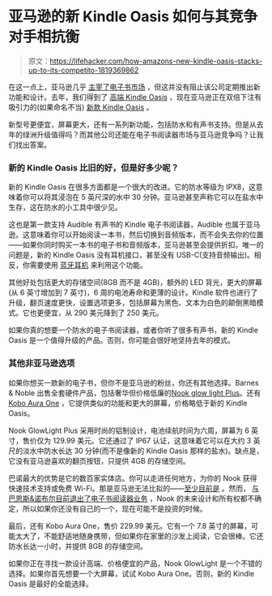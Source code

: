 # 亚马逊的新 Kindle Oasis 如何与其竞争对手相抗衡

> 原文：<https://lifehacker.com/how-amazons-new-kindle-oasis-stacks-up-to-its-competito-1819369862>

在这一点上，亚马逊几乎 [主宰了](http://blog.the-ebook-reader.com/2017/07/12/kindle-paperwhite-still-the-best-selling-ereader/)[电子书市场](https://lifehacker.com/ereader-showdown-amazon-kindles-compared-1773881849) ，但这并没有阻止该公司定期推出新功能和设计。去年，我们得到了 [高端 Kindle Oasis](https://lifehacker.com/amazons-new-kindle-oasis-is-289-worth-of-luxury-ereade-1770703452) ，现在亚马逊正在双倍下注有吸引力的(如果命名不当) [新款 Kindle Oasis](https://gizmodo.com/amazons-sick-high-end-kindle-got-a-serious-overhaul-1819330183#_ga=2.58576682.1886108002.1507054993-1042414884.1504272398) 。



新型号更便宜，屏幕更大，还有一系列新功能，包括防水和有声书支持。但是从去年的绿洲升级值得吗？而其他公司还能在电子书阅读器市场与亚马逊竞争吗？让我们找出答案。

### 新的 Kindle Oasis 比旧的好，但是好多少呢？

新的 Kindle Oasis 在很多方面都是一个很大的改进。它的防水等级为 IPX8，这意味着你可以将其浸泡在 5 英尺深的水中 30 分钟。亚马逊甚至声称它可以在盐水中生存，这在防水的小工具中很少见。

这也是第一款支持 Audible 有声书的 Kindle 电子书阅读器，Audible 也属于亚马逊。这意味着你可以开始阅读一本书，然后切换到音频版本，而不会失去你的位置——如果你同时购买一本书的电子书和音频版本，亚马逊甚至会提供折扣。唯一的问题是，新的 Kindle Oasis 没有耳机接口，甚至没有 USB-C(支持音频输出)。相反，你需要使用 [蓝牙耳机](http://gear.lifehacker.com/ankers-soundbuds-are-your-favorite-cheap-bluetooth-earb-1770741170) 来利用这个功能。

其他好处包括更大的存储空间(8GB 而不是 4GB)，额外的 LED 背光，更大的屏幕(从 6 英寸增加到 7 英寸)，6 周的电池寿命和更薄的设计。Kindle 软件也进行了升级，翻页速度更快，设置选项更多，包括屏幕为黑色、文本为白色的颠倒黑暗模式。它也更便宜，从 290 美元降到了 250 美元。

如果你真的想要一个防水的电子书阅读器，或者你听了很多有声书，新的 Kindle Oasis 是一个值得升级的产品。否则，你可能会很好地坚持去年的模式。

### 其他非亚马逊选项

如果你想买一款新的电子书，但你不是亚马逊的粉丝，你还有其他选择。Barnes & Noble 出售全套硬件产品，包括奢华但价格低廉的[Nook glow light Plus](https://www.barnesandnoble.com/w/piper-barnes-noble/1122314015?ean=9781400697564#productInfoTabs)。还有 [Kobo Aura One](https://us.kobobooks.com/collections/ereaders/products/kobo-aura-one) ，它提供类似的功能和更大的屏幕，价格略低于新的 Kindle Oasis。

Nook GlowLight Plus 采用时尚的铝制设计，电池续航时间为六周，屏幕为 6 英寸，售价仅为 129.99 美元。它还通过了 IP67 认证，这意味着它可以在大约 3 英尺的淡水中防水长达 30 分钟(而不是像新的 Kindle Oasis 那样的盐水)。缺点是，它没有亚马逊喜欢的翻页按钮，只提供 4GB 的存储空间。

巴诺最大的优势是它的数百家实体店。你可以走进任何地方，为你的 Nook 获得快速技术支持或免费 Wi-Fi。那是亚马逊无法比拟的——[至少目前是](https://gizmodo.com/amazon-will-open-over-300-physical-bookstores-because-l-1756692355) 。然而， [与巴恩斯&诺布尔目前退出了电子书阅读器业务](https://goodereader.com/blog/electronic-readers/barnes-and-noble-is-no-longer-in-the-tech-business) ，Nook 的未来设计和所有权都不确定，所以如果你还没有自己的一个，现在可能不是投资的时候。

最后，还有 Kobo Aura One，售价 229.99 美元。它有一个 7.8 英寸的屏幕，可能太大了，不能舒适地随身携带，但如果你在家里的沙发上阅读，它会很棒。它还防水长达一小时，并提供 8GB 的存储空间。

如果你正在寻找一款设计高端、价格便宜的产品，Nook GlowLight 是一个不错的选择。如果你首先想要一个大屏幕，试试 Kobo Aura One。否则，新的 Kindle Oasis 是最好的全能选择。